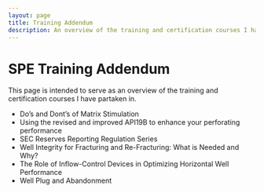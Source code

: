 ```yaml
---
layout: page
title: Training Addendum
description: An overview of the training and certification courses I have partaken in. 
---
```

# SPE Training Addendum
<p>This page is intended to serve as an overview of the training and certification courses I have partaken in.

<ul>
<li>Do’s and Dont’s of Matrix Stimulation</li>
<li>Using the revised and improved API19B to enhance your perforating performance</li>
<li>SEC Reserves Reporting Regulation Series</li>
<li>Well Integrity for Fracturing and Re-Fracturing: What is Needed and Why?</li>
<li>The Role of Inflow-Control Devices in Optimizing Horizontal Well Performance</li>
<li>Well Plug and Abandonment</li>
</ul>

